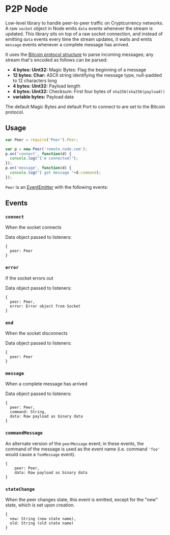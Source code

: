 # P2P Node
Low-level library to handle peer-to-peer traffic on Cryptcurrency networks. A raw `socket` object in Node emits `data` events whenever the stream is updated. This library sits on top of a raw socket connection, and instead of emitting `data` events every time the stream updates, it waits and emits `message` events whenever a complete message has arrived.

It uses the [Bitcoin protocol structure](https://en.bitcoin.it/wiki/Protocol_specification#Message_structure) to parse incoming messages; any stream that's encoded as follows can be parsed:

* **4 bytes: Uint32:** Magic Bytes: Flag the beginning of a message
* **12 bytes: Char:** ASCII string identifying the message type, null-padded to 12 characters long
* **4 bytes: Uint32:** Payload length
* **4 bytes: Uint32:** Checksum: First four bytes of `sha256(sha256(payload))`
* **variable bytes:** Payload data

The default Magic Bytes and default Port to connect to are set to the Bitcoin protocol. 

## Usage

```js
var Peer = require('Peer').Peer;

var p = new Peer('remote.node.com');
p.on('connect', function(d) {
  console.log("I'm connected!");
});
p.on('message', function(d) {
  console.log("I got message "+d.command);
});
```

`Peer` is an [EventEmitter](http://nodejs.org/api/events.html) with the following events:

## Events

### `connect`
When the socket connects

Data object passed to listeners:

```
{
  peer: Peer
}
```

### `error`
If the socket errors out

Data object passed to listeners:

```
{
  peer: Peer,
  error: Error object from Socket
}
```

### `end`
When the socket disconnects

Data object passed to listeners:

```
{
  peer: Peer
}
```

### `message`
When a complete message has arrived

Data object passed to listeners:

```
{
  peer: Peer,
  command: String,
  data: Raw payload as binary data
}
```

### `commandMessage`
An alternate version of the `peerMessage` event; in these events, the command of the message is used as the event name (i.e. command `'foo'` would cause a `fooMessage` event).

```
{
	peer: Peer,
	data: Raw payload as binary data
}
```

### `stateChange`
When the peer changes state, this event is emitted, except for the "new" state, which is set upon creation.

```
{
  new: String (new state name),
  old: String (old state name)
}
```
